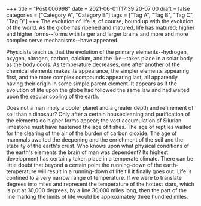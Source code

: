 +++
title = "Post 006998"
date = 2021-06-01T17:39:20-07:00
draft = false
categories = ["Category A", "Category B"]
tags = ["Tag A", "Tag B", "Tag C", "Tag D"]
+++
The evolution of life is, of course, bound up with the evolution of the world. As the globe has ripened and matured, life has matured; higher and higher forms--forms with larger and larger brains and more and more complex nerve mechanisms--have appeared.

Physicists teach us that the evolution of the primary elements--hydrogen, oxygen, nitrogen, carbon, calcium, and the like--takes place in a solar body as the body cools. As temperature decreases, one after another of the chemical elements makes its appearance, the simpler elements appearing first, and the more complex compounds appearing last, all apparently having their origin in some simple parent element. It appears as if the evolution of life upon the globe had followed the same law and had waited upon the secular cooling of the earth.

Does not a man imply a cooler planet and a greater depth and refinement of soil than a dinosaur? Only after a certain housecleaning and purification of the elements do higher forms appear; the vast accumulation of Silurian limestone must have hastened the age of fishes. The age of reptiles waited for the clearing of the air of the burden of carbon dioxide. The age of mammals awaited the deepening and the enrichment of the soil and the stability of the earth's crust. Who knows upon what physical conditions of the earth's elements the brain of man was dependent? Its highest development has certainly taken place in a temperate climate. There can be little doubt that beyond a certain point the running-down of the earth-temperature will result in a running-down of life till it finally goes out. Life is confined to a very narrow range of temperature. If we were to translate degrees into miles and represent the temperature of the hottest stars, which is put at 30,000 degrees, by a line 30,000 miles long, then the part of the line marking the limits of life would be approximately three hundred miles.

